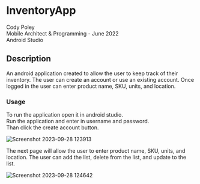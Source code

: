 # InventoryApp
Cody Poley <br>
Mobile Architect & Programming - June 2022 <br>
Android Studio <br>

## Description
An android application created to allow the user to keep track of their inventory. The user can create an account or use an existing account. Once logged in the user can enter product name, SKU, units, and location.  

### Usage
To run the application open it in android studio. <br>
Run the application and enter in username and password. <br>
Than click the create account button. <br>

![Screenshot 2023-09-28 123913](https://github.com/codyPoley/InventoryApp/assets/145494382/c3fed256-93a3-4583-b55c-dccb6d7b74c9) <br>

The next page will allow the user to enter product name, SKU, units, and location. The user can add the list, delete from the list, and update to the list.  

![Screenshot 2023-09-28 124642](https://github.com/codyPoley/InventoryApp/assets/145494382/68c2a8ce-841d-4ef7-8689-64cfac205567) <br>

